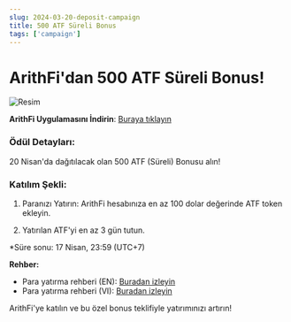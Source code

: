 ```yaml
---
slug: 2024-03-20-deposit-campaign
title: 500 ATF Süreli Bonus
tags: ['campaign']
---
```


# ArithFi'dan 500 ATF Süreli Bonus!

![Resim](https://nftstorage.link/ipfs/bafybeianlsihxxufa5itq5py5dq2ygizt6k2uxpfjdwvom74gkd44fjkga)

**ArithFi Uygulamasını İndirin**: [Buraya tıklayın](https://arithfi.com/download.html?code=web)

### Ödül Detayları:

20 Nisan'da dağıtılacak olan 500 ATF (Süreli) Bonusu alın!

### Katılım Şekli:

1. Paranızı Yatırın: ArithFi hesabınıza en az 100 dolar değerinde ATF token ekleyin.

2. Yatırılan ATF'yi en az 3 gün tutun.

*Süre sonu: 17 Nisan, 23:59 (UTC+7)

**Rehber:**

- Para yatırma rehberi (EN): [Buradan izleyin](https://www.youtube.com/watch?v=Mcr1bTsPTK4)  
- Para yatırma rehberi (VI): [Buradan izleyin](https://t.me/ArithFiVietnamese/26)

ArithFi'ye katılın ve bu özel bonus teklifiyle yatırımınızı artırın!
